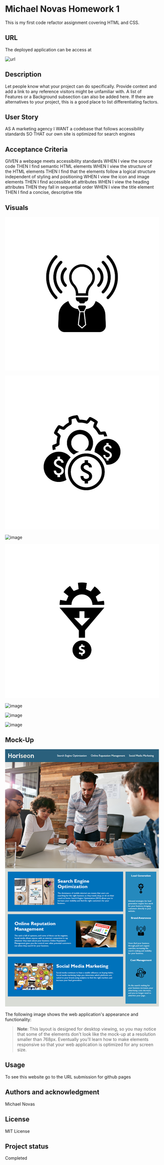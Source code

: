 # Michael Novas Homework 1

This is my first code refactor assignment covering HTML and CSS.

## URL

The deployed application can be access at

![url](https://michael55github.github.io/UCLAchallenge1/)
## Description
Let people know what your project can do specifically. Provide context and add a link to any reference visitors might be unfamiliar with. A list of Features or a Background subsection can also be added here. If there are alternatives to your project, this is a good place to list differentiating factors.

## User Story

AS A marketing agency
I WANT a codebase that follows accessibility standards
SO THAT our own site is optimized for search engines


## Acceptance Criteria

GIVEN a webpage meets accessibility standards
WHEN I view the source code
THEN I find semantic HTML elements
WHEN I view the structure of the HTML elements
THEN I find that the elements follow a logical structure independent of styling and positioning
WHEN I view the icon and image elements
THEN I find accessible alt attributes
WHEN I view the heading attributes
THEN they fall in sequential order
WHEN I view the title element
THEN I find a concise, descriptive title

## Visuals

![image](https://github.com/michael55github/UCLAchallenge1/blob/main/assets/images/brand-awareness.png)

![image](https://github.com/michael55github/UCLAchallenge1/blob/main/assets/images/cost-management.png)

![image](https://github.com/michael55github/UCLAchallenge1/blob/main/assets/images/digital-marketing-meeting.jpg)

![image](assets\images\lead-generation.png)

![image](assets\images\online-reputation-management.jpg)

![image](assets\images\search-engine-optimization.jpg)

![image](assets\images\social-media-marketing.jpg)

## Mock-Up

![image](MockUp90Goal\01-html-css-git-homework-demo.png)

The following image shows the web application's appearance and functionality:



> **Note**: This layout is designed for desktop viewing, so you may notice that some of the elements don't look like the mock-up at a resolution smaller than 768px. Eventually you'll learn how to make elements responsive so that your web application is optimized for any screen size.


## Usage
To see this website go to the URL submission for github pages

## Authors and acknowledgment
Michael Novas

## License
MIT License

## Project status
Completed

